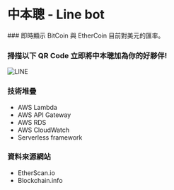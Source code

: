 <h1>中本聰 - Line bot</h1>
### 即時顯示 BitCoin 與 EtherCoin 目前對美元的匯率。  

### 掃描以下 QR Code 立即將中本聰加為你的好夥伴!  

<img src="https://i.imgur.com/LEfICmA.png" alt="LINE"/>

### 技術堆疊
- AWS Lambda
- AWS API Gateway
- AWS RDS
- AWS CloudWatch
- Serverless framework

### 資料來源網站
- EtherScan.io
- Blockchain.info
